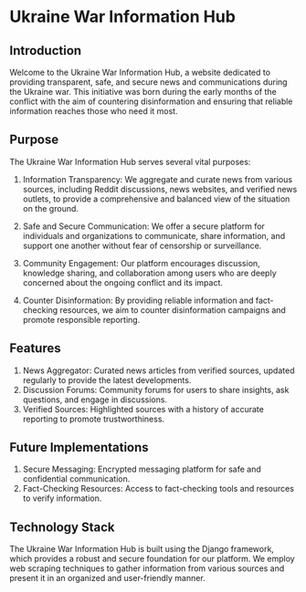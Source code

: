 # Ukraine War Information Hub

## Introduction
Welcome to the Ukraine War Information Hub, a website dedicated to providing transparent, safe, and secure news and communications during the Ukraine war. This initiative was born during the early months of the conflict with the aim of countering disinformation and ensuring that reliable information reaches those who need it most.

## Purpose
The Ukraine War Information Hub serves several vital purposes:

1. Information Transparency: We aggregate and curate news from various sources, including Reddit discussions, news websites, and verified news outlets, to provide a comprehensive and balanced view of the situation on the ground.

2. Safe and Secure Communication: We offer a secure platform for individuals and organizations to communicate, share information, and support one another without fear of censorship or surveillance.

3. Community Engagement: Our platform encourages discussion, knowledge sharing, and collaboration among users who are deeply concerned about the ongoing conflict and its impact.

4. Counter Disinformation: By providing reliable information and fact-checking resources, we aim to counter disinformation campaigns and promote responsible reporting.

## Features
1. News Aggregator: Curated news articles from verified sources, updated regularly to provide the latest developments.
2. Discussion Forums: Community forums for users to share insights, ask questions, and engage in discussions.
3. Verified Sources: Highlighted sources with a history of accurate reporting to promote trustworthiness.

## Future Implementations
1. Secure Messaging: Encrypted messaging platform for safe and confidential communication.
2. Fact-Checking Resources: Access to fact-checking tools and resources to verify information.

## Technology Stack
The Ukraine War Information Hub is built using the Django framework, which provides a robust and secure foundation for our platform. We employ web scraping techniques to gather information from various sources and present it in an organized and user-friendly manner.
